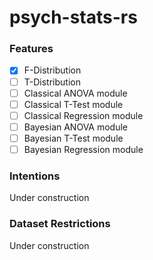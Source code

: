 # psych-stats-rs

### Features
- [x] F-Distribution
- [ ] T-Distribution
- [ ] Classical ANOVA module
- [ ] Classical T-Test module
- [ ] Classical Regression module
- [ ] Bayesian ANOVA module
- [ ] Bayesian T-Test module
- [ ] Bayesian Regression module

### Intentions
Under construction

### Dataset Restrictions
Under construction
